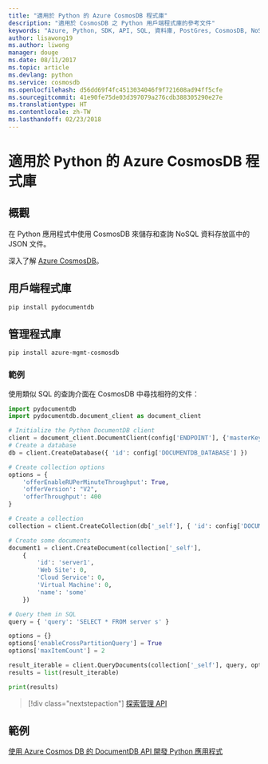 ```yaml
---
title: "適用於 Python 的 Azure CosmosDB 程式庫"
description: "適用於 CosmosDB 之 Python 用戶端程式庫的參考文件"
keywords: "Azure, Python, SDK, API, SQL, 資料庫, PostGres, CosmosDB, NoSQL"
author: lisawong19
ms.author: liwong
manager: douge
ms.date: 08/11/2017
ms.topic: article
ms.devlang: python
ms.service: cosmosdb
ms.openlocfilehash: d56dd69f4fc4513034046f9f721608ad94ff5cfe
ms.sourcegitcommit: 41e90fe75de03d397079a276cdb388305290e27e
ms.translationtype: HT
ms.contentlocale: zh-TW
ms.lasthandoff: 02/23/2018
---
```

# <a name="azure-cosmosdb-libraries-for-python"></a>適用於 Python 的 Azure CosmosDB 程式庫

## <a name="overview"></a>概觀

在 Python 應用程式中使用 CosmosDB 來儲存和查詢 NoSQL 資料存放區中的 JSON 文件。

深入了解 [Azure CosmosDB](https://docs.microsoft.com/azure/cosmos-db/introduction)。

## <a name="client-library"></a>用戶端程式庫
 ```bash
pip install pydocumentdb
 ```

## <a name="management-library"></a>管理程式庫
```bash
pip install azure-mgmt-cosmosdb
```

### <a name="example"></a>範例

使用類似 SQL 的查詢介面在 CosmosDB 中尋找相符的文件：

```python
import pydocumentdb
import pydocumentdb.document_client as document_client

# Initialize the Python DocumentDB client
client = document_client.DocumentClient(config['ENDPOINT'], {'masterKey': config['MASTERKEY']})
# Create a database
db = client.CreateDatabase({ 'id': config['DOCUMENTDB_DATABASE'] })

# Create collection options
options = {
    'offerEnableRUPerMinuteThroughput': True,
    'offerVersion': "V2",
    'offerThroughput': 400
}

# Create a collection
collection = client.CreateCollection(db['_self'], { 'id': config['DOCUMENTDB_COLLECTION'] }, options)

# Create some documents
document1 = client.CreateDocument(collection['_self'],
    { 
        'id': 'server1',
        'Web Site': 0,
        'Cloud Service': 0,
        'Virtual Machine': 0,
        'name': 'some' 
    })

# Query them in SQL
query = { 'query': 'SELECT * FROM server s' }    

options = {} 
options['enableCrossPartitionQuery'] = True
options['maxItemCount'] = 2

result_iterable = client.QueryDocuments(collection['_self'], query, options)
results = list(result_iterable)

print(results)
```
> [!div class="nextstepaction"]
> [探索管理 API](/python/api/overview/azure/cosmosdb/management)

## <a name="samples"></a>範例

[使用 Azure Cosmos DB 的 DocumentDB API 開發 Python 應用程式](https://azure.microsoft.com/resources/samples/azure-cosmos-db-documentdb-python-getting-started/)


